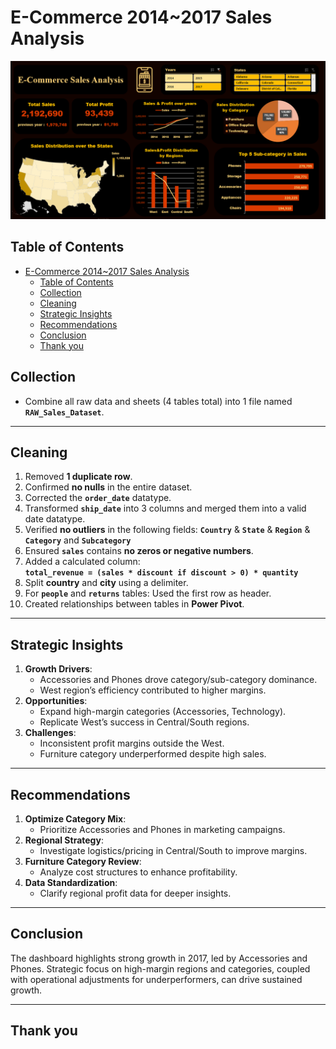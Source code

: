 # E-Commerce 2014~2017 Sales Analysis
  
![Visualization 1](Dashboard.png)


## **Table of Contents**
- [E-Commerce 2014~2017 Sales Analysis](#e-commerce-2014~2017-sales-analysis)
  - [Table of Contents](#table-of-contents)
  - [Collection](#collection)
  - [Cleaning](#cleaning)
  - [Strategic Insights](#strategic-insights)
  - [Recommendations](#recommendations)
  - [Conclusion](#conclusion)
  - [Thank you](#thank-you)

## **Collection**
- Combine all raw data and sheets (4 tables total) into 1 file named **`RAW_Sales_Dataset`**.

---

## **Cleaning**  
1. Removed **1 duplicate row**.  
2. Confirmed **no nulls** in the entire dataset.  
3. Corrected the **`order_date`** datatype.  
4. Transformed **`ship_date`** into 3 columns and merged them into a valid date datatype.  
5. Verified **no outliers** in the following fields:  **`Country`**  & **`State`**  & **`Region`**  & **`Category`**  and **`Subcategory`**  
6. Ensured **`sales`** contains **no zeros or negative numbers**.  
7. Added a calculated column:  
   **`total_revenue = (sales * discount if discount > 0) * quantity`**  
8. Split **country** and **city** using a delimiter.  
9. For **`people`** and **`returns`** tables: Used the first row as header.  
10. Created relationships between tables in **Power Pivot**.  

---

## **Strategic Insights**  
1. **Growth Drivers**:  
   - Accessories and Phones drove category/sub-category dominance.  
   - West region’s efficiency contributed to higher margins.  
2. **Opportunities**:  
   - Expand high-margin categories (Accessories, Technology).  
   - Replicate West’s success in Central/South regions.  
3. **Challenges**:  
   - Inconsistent profit margins outside the West.  
   - Furniture category underperformed despite high sales.  

---

## **Recommendations**  
1. **Optimize Category Mix**:  
   - Prioritize Accessories and Phones in marketing campaigns.  
2. **Regional Strategy**:  
   - Investigate logistics/pricing in Central/South to improve margins.  
3. **Furniture Category Review**:  
   - Analyze cost structures to enhance profitability.  
4. **Data Standardization**:  
   - Clarify regional profit data for deeper insights.  

---

## **Conclusion**  
The dashboard highlights strong growth in 2017, led by Accessories and Phones. Strategic focus on high-margin regions and categories, coupled with operational adjustments for underperformers, can drive sustained growth. 

---

## Thank you 
